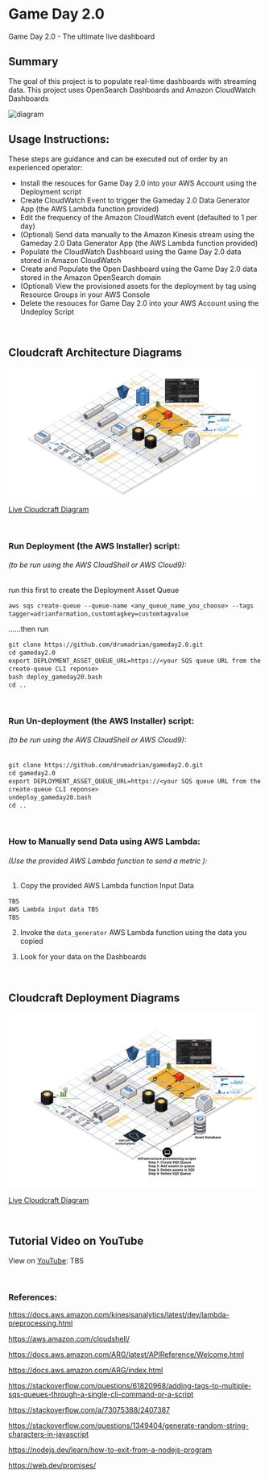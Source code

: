 # Game Day 2.0
Game Day 2.0 - The ultimate live dashboard


## Summary

The goal of this project is to populate real-time dashboards with streaming data.
This project uses OpenSearch Dashboards and Amazon CloudWatch Dashboards


![diagram](gameday20.gif)


## Usage Instructions: 

These steps are guidance and can be executed out of order by an experienced operator:

* Install the resouces for Game Day 2.0 into your AWS Account using the Deployment script
* Create CloudWatch Event to trigger the Gameday 2.0 Data Generator App (the AWS Lambda function provided) 
* Edit the frequency of the Amazon CloudWatch event (defaulted to 1 per day)
* (Optional) Send data manually to the Amazon Kinesis stream using the Gameday 2.0 Data Generator App (the AWS Lambda function provided) 
* Populate the CloudWatch Dashboard using the Game Day 2.0 data stored in Amazon CloudWatch
* Create and Populate the Open Dashboard using the Game Day 2.0 data stored in the Amazon OpenSearch domain
* (Optional) View the provisioned assets for the deployment by tag using Resource Groups in your AWS Console
* Delete the resouces for Game Day 2.0 into your AWS Account using the Undeploy Script




</br>

## Cloudcraft Architecture Diagrams

![Cloudcraft Diagram](diagram.png)

[Live Cloudcraft Diagram](https://app.cloudcraft.co/view/ac0dc498-4432-434d-902d-c94c69ef7cb9?key=3m40jn0enpfd2t90)


</br>



###  Run Deployment (the AWS Installer) script: 
###### (to be run using the AWS CloudShell or AWS Cloud9):

run this first to create the Deployment Asset Queue

```
aws sqs create-queue --queue-name <any_queue_name_you_choose> --tags tagger=adrianformation,customtagkey=customtagvalue

```
......then run 

```
git clone https://github.com/drumadrian/gameday2.0.git
cd gameday2.0
export DEPLOYMENT_ASSET_QUEUE_URL=https://<your SQS queue URL from the create-queue CLI reponse>
bash deploy_gameday20.bash
cd ..
```




</br>

### Run Un-deployment (the AWS Installer) script: 
###### (to be run using the AWS CloudShell or AWS Cloud9):
```
git clone https://github.com/drumadrian/gameday2.0.git
cd gameday2.0
export DEPLOYMENT_ASSET_QUEUE_URL=https://<your SQS queue URL from the create-queue CLI reponse>
undeploy_gameday20.bash
cd ..
```

</br>

### How to Manually send Data using AWS Lambda: 
###### (Use the provided AWS Lambda function to send a metric ):

1) Copy the provided AWS Lambda function Input Data


```
TBS 
AWS Lambda input data TBS 
TBS 

```
2) Invoke the `data_generator` AWS Lambda function using the data you copied

3) Look for your data on the Dashboards


</br>

## Cloudcraft Deployment Diagrams

![Cloudcraft Diagram](gameday20deploymentdiagram.png)

[Live Cloudcraft Diagram](https://app.cloudcraft.co/view/f92edcee-3b1b-451b-b4a8-5a6d8d713056?key=8b3a1802-d067-4198-b1da-141383fce98f)


</br>


## Tutorial Video on YouTube

View on [YouTube](https://youtu.be/PtRwOCQ1zf8):   TBS






</br>

### References:

https://docs.aws.amazon.com/kinesisanalytics/latest/dev/lambda-preprocessing.html

https://aws.amazon.com/cloudshell/

https://docs.aws.amazon.com/ARG/latest/APIReference/Welcome.html

https://docs.aws.amazon.com/ARG/index.html

https://stackoverflow.com/questions/61820968/adding-tags-to-multiple-sqs-queues-through-a-single-cli-command-or-a-script

https://stackoverflow.com/a/73075388/2407387

https://stackoverflow.com/questions/1349404/generate-random-string-characters-in-javascript

https://nodejs.dev/learn/how-to-exit-from-a-nodejs-program

https://web.dev/promises/


